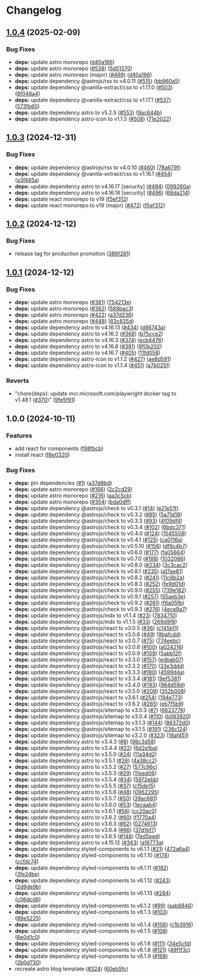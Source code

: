 # Changelog

## [1.0.4](https://github.com/Arskah/homepage/compare/v1.0.3...v1.0.4) (2025-02-09)


### Bug Fixes

* **deps:** update astro monorepo ([d40a166](https://github.com/Arskah/homepage/commit/d40a166d97612434c632674a81b25c1a00f98fff))
* **deps:** update astro monorepo ([#538](https://github.com/Arskah/homepage/issues/538)) ([5d51370](https://github.com/Arskah/homepage/commit/5d513701bed24b6d61e9b7f3109dc6ff29ea9a1c))
* **deps:** update astro monorepo (major) ([#469](https://github.com/Arskah/homepage/issues/469)) ([d40a166](https://github.com/Arskah/homepage/commit/d40a166d97612434c632674a81b25c1a00f98fff))
* **deps:** update dependency @astrojs/rss to v4.0.11 ([#515](https://github.com/Arskah/homepage/issues/515)) ([bb960a5](https://github.com/Arskah/homepage/commit/bb960a554ddc1c415fc4a15196a0a3b30607b6e1))
* **deps:** update dependency @vanilla-extract/css to v1.17.0 ([#503](https://github.com/Arskah/homepage/issues/503)) ([6f048a4](https://github.com/Arskah/homepage/commit/6f048a4af425186ca1b43a781959eee1b58f271c))
* **deps:** update dependency @vanilla-extract/css to v1.17.1 ([#537](https://github.com/Arskah/homepage/issues/537)) ([573fb60](https://github.com/Arskah/homepage/commit/573fb600d1f160bc4f9664befc9af3365120dc97))
* **deps:** update dependency astro to v5.2.5 ([#553](https://github.com/Arskah/homepage/issues/553)) ([9ac644b](https://github.com/Arskah/homepage/commit/9ac644b65e4911dd9e38d5b1ac85b000c61ffaef))
* **deps:** update dependency astro-icon to v1.1.5 ([#508](https://github.com/Arskah/homepage/issues/508)) ([71e2022](https://github.com/Arskah/homepage/commit/71e2022d61d55feef34a4e5b22ff84f42624d795))

## [1.0.3](https://github.com/Arskah/homepage/compare/v1.0.2...v1.0.3) (2024-12-31)


### Bug Fixes

* **deps:** update dependency @astrojs/rss to v4.0.10 ([#460](https://github.com/Arskah/homepage/issues/460)) ([78a679f](https://github.com/Arskah/homepage/commit/78a679fcabd361219c35df2066540bf42b8d5e1d))
* **deps:** update dependency @vanilla-extract/css to v1.16.1 ([#454](https://github.com/Arskah/homepage/issues/454)) ([a3f485a](https://github.com/Arskah/homepage/commit/a3f485a4767fe88e0702a426434209c85f35e2b7))
* **deps:** update dependency astro to v4.16.17 [security] ([#494](https://github.com/Arskah/homepage/issues/494)) ([099260a](https://github.com/Arskah/homepage/commit/099260a7f6baa392e049d97c60a691a009f21c55))
* **deps:** update dependency astro to v4.16.18 [security] ([#496](https://github.com/Arskah/homepage/issues/496)) ([68da214](https://github.com/Arskah/homepage/commit/68da214dfe32bf26e76880fa8c96d28d1415efee))
* **deps:** update react monorepo to v19 ([f5ef312](https://github.com/Arskah/homepage/commit/f5ef31230013297b88ee93c757cfb05870b8b45e))
* **deps:** update react monorepo to v19 (major) ([#472](https://github.com/Arskah/homepage/issues/472)) ([f5ef312](https://github.com/Arskah/homepage/commit/f5ef31230013297b88ee93c757cfb05870b8b45e))

## [1.0.2](https://github.com/Arskah/homepage/compare/v1.0.1...v1.0.2) (2024-12-12)


### Bug Fixes

* release tag for production promotion ([386f281](https://github.com/Arskah/homepage/commit/386f281e8353bb332812bcf2b2aeb400f873708d))

## [1.0.1](https://github.com/Arskah/homepage/compare/v1.0.0...v1.0.1) (2024-12-12)


### Bug Fixes

* **deps:** update astro monorepo ([#381](https://github.com/Arskah/homepage/issues/381)) ([754213e](https://github.com/Arskah/homepage/commit/754213e9bc76cbc7f7408e4306c0da522cbc34e8))
* **deps:** update astro monorepo ([#382](https://github.com/Arskah/homepage/issues/382)) ([588bac3](https://github.com/Arskah/homepage/commit/588bac31329e4758257f8eafe30b6c4a0cf3b3c5))
* **deps:** update astro monorepo ([#422](https://github.com/Arskah/homepage/issues/422)) ([a37d236](https://github.com/Arskah/homepage/commit/a37d236d6ec086a45490134e18505d7241d2d5e7))
* **deps:** update astro monorepo ([#448](https://github.com/Arskah/homepage/issues/448)) ([83c835d](https://github.com/Arskah/homepage/commit/83c835d0b71eea3e4b4199babf7044ea062c5759))
* **deps:** update dependency astro to v4.16.13 ([#434](https://github.com/Arskah/homepage/issues/434)) ([d86743a](https://github.com/Arskah/homepage/commit/d86743a1e1d1402f07eeb3dede7912df63c559e3))
* **deps:** update dependency astro to v4.16.2 ([#368](https://github.com/Arskah/homepage/issues/368)) ([b75cce2](https://github.com/Arskah/homepage/commit/b75cce2f41b46d058724250318e9c1e23c4b6611))
* **deps:** update dependency astro to v4.16.3 ([#374](https://github.com/Arskah/homepage/issues/374)) ([ecb4476](https://github.com/Arskah/homepage/commit/ecb44767d33b83719b39003db316ba915149b8aa))
* **deps:** update dependency astro to v4.16.6 ([#391](https://github.com/Arskah/homepage/issues/391)) ([9f0b202](https://github.com/Arskah/homepage/commit/9f0b202b513392b664d40a44a1b988ba7d2ada03))
* **deps:** update dependency astro to v4.16.7 ([#405](https://github.com/Arskah/homepage/issues/405)) ([11fd058](https://github.com/Arskah/homepage/commit/11fd0580722059ef12d6aebc15e0d77ed36a4db8))
* **deps:** update dependency astro-icon to v1.1.2 ([#427](https://github.com/Arskah/homepage/issues/427)) ([ae8d591](https://github.com/Arskah/homepage/commit/ae8d59152ce4d8cec144a883906bfb440f18eab0))
* **deps:** update dependency astro-icon to v1.1.4 ([#451](https://github.com/Arskah/homepage/issues/451)) ([a7b025f](https://github.com/Arskah/homepage/commit/a7b025f0b1a3d8402cd798a97c2eda18b50ad72b))


### Reverts

* "chore(deps): update mcr.microsoft.com/playwright docker tag to v1.48.1 ([#370](https://github.com/Arskah/homepage/issues/370))" ([9fe5f91](https://github.com/Arskah/homepage/commit/9fe5f919bf0c7bbc00a687f68db082e90f88fe9f))

## 1.0.0 (2024-10-11)


### Features

* add react for components ([f98fbcb](https://github.com/Arskah/homepage/commit/f98fbcb868d8b4ae6151814f53761f6e0a862e6e))
* install react ([f8e0320](https://github.com/Arskah/homepage/commit/f8e03201c875f4630fd09cc3ec5edfc98a7c6cfb))


### Bug Fixes

* **deps:** pin dependencies ([#1](https://github.com/Arskah/homepage/issues/1)) ([a37d8bd](https://github.com/Arskah/homepage/commit/a37d8bdca0bb2563a1d988f4e3f950d887187dcf))
* **deps:** update astro monorepo ([#166](https://github.com/Arskah/homepage/issues/166)) ([2c2cd29](https://github.com/Arskah/homepage/commit/2c2cd29ea7ee7a480c6af106757bd1b257deb6ef))
* **deps:** update astro monorepo ([#216](https://github.com/Arskah/homepage/issues/216)) ([aa3c5cb](https://github.com/Arskah/homepage/commit/aa3c5cb6f09a6969c4e778f5d3f0a41d7407a198))
* **deps:** update astro monorepo ([#354](https://github.com/Arskah/homepage/issues/354)) ([bda0dff](https://github.com/Arskah/homepage/commit/bda0dff3ffbff51e21e8e73d53b3a24c73a7fdbc))
* **deps:** update dependency @astrojs/check to v0.3.1 ([#14](https://github.com/Arskah/homepage/issues/14)) ([e21e51f](https://github.com/Arskah/homepage/commit/e21e51fb4ea7e0a8ad042d5004901ae2ed83d3f5))
* **deps:** update dependency @astrojs/check to v0.3.2 ([#85](https://github.com/Arskah/homepage/issues/85)) ([5a71d18](https://github.com/Arskah/homepage/commit/5a71d18449bb64c717f799f923db71fd89e443a9))
* **deps:** update dependency @astrojs/check to v0.3.3 ([#93](https://github.com/Arskah/homepage/issues/93)) ([4f09df4](https://github.com/Arskah/homepage/commit/4f09df41e87a76f5b26e2a5217c79612d5cb21ae))
* **deps:** update dependency @astrojs/check to v0.3.4 ([#102](https://github.com/Arskah/homepage/issues/102)) ([6bdc371](https://github.com/Arskah/homepage/commit/6bdc37104ede121b799d009dcde6a0e937dfa31b))
* **deps:** update dependency @astrojs/check to v0.4.0 ([#124](https://github.com/Arskah/homepage/issues/124)) ([1545508](https://github.com/Arskah/homepage/commit/15455085b1edb77c4a212c4e0d33bc78a4c6feb6))
* **deps:** update dependency @astrojs/check to v0.4.1 ([#125](https://github.com/Arskah/homepage/issues/125)) ([ca0116a](https://github.com/Arskah/homepage/commit/ca0116ac1d07ee59135e8a6bf515524ad90398f6))
* **deps:** update dependency @astrojs/check to v0.5.10 ([#156](https://github.com/Arskah/homepage/issues/156)) ([df8c4b7](https://github.com/Arskah/homepage/commit/df8c4b77382d4e6b0c7efffe9047748279746457))
* **deps:** update dependency @astrojs/check to v0.6.0 ([#177](https://github.com/Arskah/homepage/issues/177)) ([fa05664](https://github.com/Arskah/homepage/commit/fa056646265e2735b0f1ef8a6f775c745f15ceab))
* **deps:** update dependency @astrojs/check to v0.7.0 ([#188](https://github.com/Arskah/homepage/issues/188)) ([1032086](https://github.com/Arskah/homepage/commit/1032086185fdc14fd301e23d816b8ee4278e22b9))
* **deps:** update dependency @astrojs/check to v0.8.0 ([#234](https://github.com/Arskah/homepage/issues/234)) ([3c3cac2](https://github.com/Arskah/homepage/commit/3c3cac29a4879f8634ef67cf01e06f343d82609f))
* **deps:** update dependency @astrojs/check to v0.8.1 ([#235](https://github.com/Arskah/homepage/issues/235)) ([a17ae81](https://github.com/Arskah/homepage/commit/a17ae81545d622465caa6861c313b33279a0aff6))
* **deps:** update dependency @astrojs/check to v0.8.2 ([#241](https://github.com/Arskah/homepage/issues/241)) ([11c8b2a](https://github.com/Arskah/homepage/commit/11c8b2a5454a0406b374dccb87fabe8a9ab9abda))
* **deps:** update dependency @astrojs/check to v0.8.3 ([#252](https://github.com/Arskah/homepage/issues/252)) ([fe9d01d](https://github.com/Arskah/homepage/commit/fe9d01d4f53545743218a8d5a62c3bcc9f8e5440))
* **deps:** update dependency @astrojs/check to v0.9.0 ([#255](https://github.com/Arskah/homepage/issues/255)) ([739e182](https://github.com/Arskah/homepage/commit/739e182e47ca1733900ace61efec5644b9eabee3))
* **deps:** update dependency @astrojs/check to v0.9.1 ([#257](https://github.com/Arskah/homepage/issues/257)) ([55aeb3e](https://github.com/Arskah/homepage/commit/55aeb3e8007a98e1b93453cdadce5ec1d5389430))
* **deps:** update dependency @astrojs/check to v0.9.2 ([#261](https://github.com/Arskah/homepage/issues/261)) ([f6a05fb](https://github.com/Arskah/homepage/commit/f6a05fb4650a30d79770ea8ebdbbef79f0756122))
* **deps:** update dependency @astrojs/check to v0.9.3 ([#276](https://github.com/Arskah/homepage/issues/276)) ([4ece9a7](https://github.com/Arskah/homepage/commit/4ece9a719b785e4d0c2db960867e3715be69153b))
* **deps:** update dependency @astrojs/mdx to v1.1.4 ([#23](https://github.com/Arskah/homepage/issues/23)) ([7834710](https://github.com/Arskah/homepage/commit/7834710ca20adde0ebc68c6fd88a91a5ecee0dc9))
* **deps:** update dependency @astrojs/mdx to v1.1.5 ([#33](https://github.com/Arskah/homepage/issues/33)) ([269d9f8](https://github.com/Arskah/homepage/commit/269d9f85f6cd5ba644a9d3a97d9216ee2a88b12f))
* **deps:** update dependency @astrojs/react to v3.0.5 ([#36](https://github.com/Arskah/homepage/issues/36)) ([c145b11](https://github.com/Arskah/homepage/commit/c145b11833c65e2af07d7b1a00ee0503c95affb8))
* **deps:** update dependency @astrojs/react to v3.0.6 ([#49](https://github.com/Arskah/homepage/issues/49)) ([9bafcdd](https://github.com/Arskah/homepage/commit/9bafcddfb0386ec1cb6fbd901f8efc355fd3a7b9))
* **deps:** update dependency @astrojs/react to v3.0.7 ([#75](https://github.com/Arskah/homepage/issues/75)) ([774eebc](https://github.com/Arskah/homepage/commit/774eebcdd7f0b7706ce8c673263cdd69479687b3))
* **deps:** update dependency @astrojs/react to v3.0.8 ([#100](https://github.com/Arskah/homepage/issues/100)) ([a024216](https://github.com/Arskah/homepage/commit/a024216cc82c51aec2ca9d9df2ecf0b3a4e9ddee))
* **deps:** update dependency @astrojs/react to v3.0.9 ([#109](https://github.com/Arskah/homepage/issues/109)) ([5abb12f](https://github.com/Arskah/homepage/commit/5abb12f8547ee8e258d78bf0ddf2de3980131bb4))
* **deps:** update dependency @astrojs/react to v3.3.0 ([#157](https://github.com/Arskah/homepage/issues/157)) ([edbab07](https://github.com/Arskah/homepage/commit/edbab07ff4039c1a1247430c72fa1d2070fc9a97))
* **deps:** update dependency @astrojs/react to v3.3.2 ([#170](https://github.com/Arskah/homepage/issues/170)) ([33e3ddd](https://github.com/Arskah/homepage/commit/33e3ddddd70736b4501c1c94a57df978c61222f6))
* **deps:** update dependency @astrojs/react to v3.3.3 ([#180](https://github.com/Arskah/homepage/issues/180)) ([4599d4a](https://github.com/Arskah/homepage/commit/4599d4a2771e21d9fe1c1887744cb5a0dc9b8b85))
* **deps:** update dependency @astrojs/react to v3.3.4 ([#181](https://github.com/Arskah/homepage/issues/181)) ([9ef5381](https://github.com/Arskah/homepage/commit/9ef5381eb9ffdeceb353b9e601af7261dc9b965b))
* **deps:** update dependency @astrojs/react to v3.4.0 ([#193](https://github.com/Arskah/homepage/issues/193)) ([964d59d](https://github.com/Arskah/homepage/commit/964d59d050b35162995a49974c2dcb833439b82d))
* **deps:** update dependency @astrojs/react to v3.5.0 ([#209](https://github.com/Arskah/homepage/issues/209)) ([352b008](https://github.com/Arskah/homepage/commit/352b00871c3b5da41cc85050a264ec325f260e2c))
* **deps:** update dependency @astrojs/react to v3.6.1 ([#254](https://github.com/Arskah/homepage/issues/254)) ([194e773](https://github.com/Arskah/homepage/commit/194e773c78f4177eba515f93d20ab507a39bc224))
* **deps:** update dependency @astrojs/react to v3.6.2 ([#265](https://github.com/Arskah/homepage/issues/265)) ([eb7f5b9](https://github.com/Arskah/homepage/commit/eb7f5b94207a2d57c300cea38ae1b06e1867ef41))
* **deps:** update dependency @astrojs/sitemap to v3.0.3 ([#7](https://github.com/Arskah/homepage/issues/7)) ([6623776](https://github.com/Arskah/homepage/commit/6623776d036bfdd295feb0ec1afb4c2a8e92d611))
* **deps:** update dependency @astrojs/sitemap to v3.0.4 ([#110](https://github.com/Arskah/homepage/issues/110)) ([b083920](https://github.com/Arskah/homepage/commit/b083920990cf906db06bc5d8a48e47ce29b0d464))
* **deps:** update dependency @astrojs/sitemap to v3.1.3 ([#144](https://github.com/Arskah/homepage/issues/144)) ([86372d0](https://github.com/Arskah/homepage/commit/86372d0d44894604eb03d08260d6beff9bf855a2))
* **deps:** update dependency @astrojs/sitemap to v3.1.5 ([#191](https://github.com/Arskah/homepage/issues/191)) ([236c124](https://github.com/Arskah/homepage/commit/236c12423cf861cda81453598a1f9a7157cebb1f))
* **deps:** update dependency @astrojs/sitemap to v3.2.0 ([#323](https://github.com/Arskah/homepage/issues/323)) ([18af451](https://github.com/Arskah/homepage/commit/18af4517687042fc30cc989b1bca6e0a9dcb7075))
* **deps:** update dependency astro to v3.4.3 ([#8](https://github.com/Arskah/homepage/issues/8)) ([98c3d58](https://github.com/Arskah/homepage/commit/98c3d588f6b263521b8499fb7d30f8fd85d3f1c5))
* **deps:** update dependency astro to v3.4.4 ([#22](https://github.com/Arskah/homepage/issues/22)) ([6d2e1ba](https://github.com/Arskah/homepage/commit/6d2e1ba96140f4b722fe2279fc3cdfeb67b164d4))
* **deps:** update dependency astro to v3.5.0 ([#24](https://github.com/Arskah/homepage/issues/24)) ([11a34d2](https://github.com/Arskah/homepage/commit/11a34d248fd996e24423dd5c9d23345a28fc69c8))
* **deps:** update dependency astro to v3.5.1 ([#26](https://github.com/Arskah/homepage/issues/26)) ([4a38cc2](https://github.com/Arskah/homepage/commit/4a38cc2eac47d224499a1a85ab43f126219a5ecb))
* **deps:** update dependency astro to v3.5.2 ([#27](https://github.com/Arskah/homepage/issues/27)) ([577c96c](https://github.com/Arskah/homepage/commit/577c96c6893f8fb2ce8b86c24af3834e86af6815))
* **deps:** update dependency astro to v3.5.3 ([#29](https://github.com/Arskah/homepage/issues/29)) ([11eed06](https://github.com/Arskah/homepage/commit/11eed06d67e23c94593b07d3c396ca5d51d813eb))
* **deps:** update dependency astro to v3.5.4 ([#34](https://github.com/Arskah/homepage/issues/34)) ([5972ebb](https://github.com/Arskah/homepage/commit/5972ebb9c5c10ca166ea8a4c81a422448b8b629c))
* **deps:** update dependency astro to v3.5.5 ([#37](https://github.com/Arskah/homepage/issues/37)) ([c15de15](https://github.com/Arskah/homepage/commit/c15de15d82b41556b1ea1b3894bd04d2a934a8f2))
* **deps:** update dependency astro to v3.5.6 ([#48](https://github.com/Arskah/homepage/issues/48)) ([0962295](https://github.com/Arskah/homepage/commit/0962295e6d115d29414c72987adbdb0e35408e42))
* **deps:** update dependency astro to v3.5.7 ([#50](https://github.com/Arskah/homepage/issues/50)) ([39ac681](https://github.com/Arskah/homepage/commit/39ac681c4805cca102602b7005c0ec70b6ab6124))
* **deps:** update dependency astro to v3.6.0 ([#53](https://github.com/Arskah/homepage/issues/53)) ([1ecaab4](https://github.com/Arskah/homepage/commit/1ecaab47621865d5382538196507ca349482ed9f))
* **deps:** update dependency astro to v3.6.1 ([#56](https://github.com/Arskah/homepage/issues/56)) ([cc20ac0](https://github.com/Arskah/homepage/commit/cc20ac01d3c502e675c6659a111607783cb8ac24))
* **deps:** update dependency astro to v3.6.2 ([#60](https://github.com/Arskah/homepage/issues/60)) ([f1770a4](https://github.com/Arskah/homepage/commit/f1770a476681b74352e273c5deaf5f22f5afce6d))
* **deps:** update dependency astro to v3.6.3 ([#62](https://github.com/Arskah/homepage/issues/62)) ([0274613](https://github.com/Arskah/homepage/commit/02746132261ae6f8d9a5390602d54027169121e0))
* **deps:** update dependency astro to v3.6.4 ([#66](https://github.com/Arskah/homepage/issues/66)) ([37d1bf7](https://github.com/Arskah/homepage/commit/37d1bf701e94ee481873b8cb8490800285afcfae))
* **deps:** update dependency astro to v3.6.5 ([#148](https://github.com/Arskah/homepage/issues/148)) ([7ed5eed](https://github.com/Arskah/homepage/commit/7ed5eedc43ab361e6dafd3ab858f2e1f2c1a9f63))
* **deps:** update dependency astro to v4.15.12 ([#343](https://github.com/Arskah/homepage/issues/343)) ([a16773a](https://github.com/Arskah/homepage/commit/a16773af96f8f47b63ae3e9d39e36123d8ffa2da))
* **deps:** update dependency styled-components to v6.1.1 ([#21](https://github.com/Arskah/homepage/issues/21)) ([472a6a4](https://github.com/Arskah/homepage/commit/472a6a49ce0717439745fd7c877c5627627111c4))
* **deps:** update dependency styled-components to v6.1.10 ([#178](https://github.com/Arskah/homepage/issues/178)) ([ccfdc74](https://github.com/Arskah/homepage/commit/ccfdc74ad7c4aabb591a88a1ba8d00612f4c0aed))
* **deps:** update dependency styled-components to v6.1.11 ([#182](https://github.com/Arskah/homepage/issues/182)) ([3fe24be](https://github.com/Arskah/homepage/commit/3fe24bebbdef776d1b598a169f4f4bfb302022f7))
* **deps:** update dependency styled-components to v6.1.12 ([#243](https://github.com/Arskah/homepage/issues/243)) ([2d9de9b](https://github.com/Arskah/homepage/commit/2d9de9bd741de470aa76814e800597617f6200c3))
* **deps:** update dependency styled-components to v6.1.13 ([#284](https://github.com/Arskah/homepage/issues/284)) ([c06dcd6](https://github.com/Arskah/homepage/commit/c06dcd614df5098f3144f97b6beb7ca7e7b0b8f2))
* **deps:** update dependency styled-components to v6.1.2 ([#99](https://github.com/Arskah/homepage/issues/99)) ([aab8846](https://github.com/Arskah/homepage/commit/aab8846d4585a76198215c0003228e3eb3671d11))
* **deps:** update dependency styled-components to v6.1.3 ([#103](https://github.com/Arskah/homepage/issues/103)) ([89e5225](https://github.com/Arskah/homepage/commit/89e52253263e06310e531b95c103e5729ce55c32))
* **deps:** update dependency styled-components to v6.1.4 ([#106](https://github.com/Arskah/homepage/issues/106)) ([c1b3916](https://github.com/Arskah/homepage/commit/c1b391646c3ddb4bbd67c3f296f26d5ab98677db))
* **deps:** update dependency styled-components to v6.1.5 ([#108](https://github.com/Arskah/homepage/issues/108)) ([6e0d1c0](https://github.com/Arskah/homepage/commit/6e0d1c0322c25cc60c0e9e8eaad1547932a83758))
* **deps:** update dependency styled-components to v6.1.6 ([#111](https://github.com/Arskah/homepage/issues/111)) ([34e5cfd](https://github.com/Arskah/homepage/commit/34e5cfd4bed0d68643b2c064c105a6c6eafa00a8))
* **deps:** update dependency styled-components to v6.1.8 ([#121](https://github.com/Arskah/homepage/issues/121)) ([49f1f3c](https://github.com/Arskah/homepage/commit/49f1f3cb2b74969a88a17e4e8ab99668a59bf41e))
* **deps:** update dependency styled-components to v6.1.9 ([#168](https://github.com/Arskah/homepage/issues/168)) ([2b0d730](https://github.com/Arskah/homepage/commit/2b0d73043fade37bcf34b1e4bd89c2cd34b278cb))
* recreate astro blog template ([#324](https://github.com/Arskah/homepage/issues/324)) ([60eb5fc](https://github.com/Arskah/homepage/commit/60eb5fc58f71ed6fbd7ab658028b9860aff9d989))
